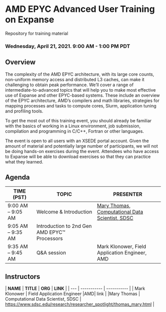 # AMD EPYC Advanced User Training on Expanse 
Repository for training material

### Wednesday, April 21, 2021.     9:00 AM - 1:00 PM PDT

## Overview
The complexity of the AMD EPYC architecture, with its large core counts, non-uniform memory access and distributed L3 caches, can make it challenging to obtain peak performance. We’ll cover a range of intermediate-to-advanced topics that will help you to make most effective use of Expanse and other EPYC-based systems. These include an overview of the EPYC architecture, AMD’s compilers and math libraries, strategies for mapping processes and tasks to compute cores, Slurm, application tuning and profiling tools.

To get the most out of this training event, you should already be familiar with the basics of working in a Linux environment, job submission, compilation and programming in C/C++, Fortran or other languages.

The event is open to all users with an XSEDE portal account. Given the amount of material and potentially large number of participants, we will not be doing hands-on exercises during the event. Attendees who have access to Expanse will be able to download exercises so that they can practice what they learned.

## Agenda
| **TIME (PST)** | **TOPIC** | **PRESENTER** |
| --- | ----------- | ----------- |
| 9:00 AM – 9:05 AM | Welcome & Introduction | [Mary Thomas, Computational Data Scientist, SDSC](https://www.sdsc.edu/research/researcher_spotlight/thomas_mary.html)
|9:05 AM – 9:35 AM | Introduction to 2nd Gen AMD EPYC™ Processors | 
| 9:35 AM – 9:45 AM |  Q&A session |  Mark Klonower, Field Application Engineer, AMD



## Instructors
| **NAME** | **TITLE** | **ORG** | **LINK** |
| --- | ----------- | ----------- |
| Mark Klonower | Field Application Engineer |AMD| link |
|Mary Thomas | Computational Data Scientist, SDSC | https://www.sdsc.edu/research/researcher_spotlight/thomas_mary.html |

